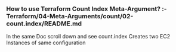### How to use Terraform Count Index Meta-Argument? :-Terraform/04-Meta-Arguments/count/02-count.index/README.md
In the same Doc scroll down and see count.index
Creates two EC2 Instances of same configuration
